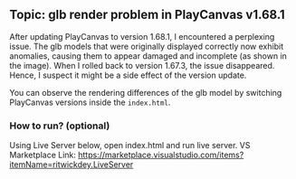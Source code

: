 ## Topic: glb render problem in PlayCanvas v1.68.1
After updating PlayCanvas to version 1.68.1, I encountered a perplexing issue. The glb models that were originally displayed correctly now exhibit anomalies, causing them to appear damaged and incomplete (as shown in the image). When I rolled back to version 1.67.3, the issue disappeared. Hence, I suspect it might be a side effect of the version update.

You can observe the rendering differences of the glb model by switching PlayCanvas versions inside the `index.html`.

### How to run? (optional)

Using Live Server below, open index.html and run live server.
VS Marketplace Link: https://marketplace.visualstudio.com/items?itemName=ritwickdey.LiveServer

